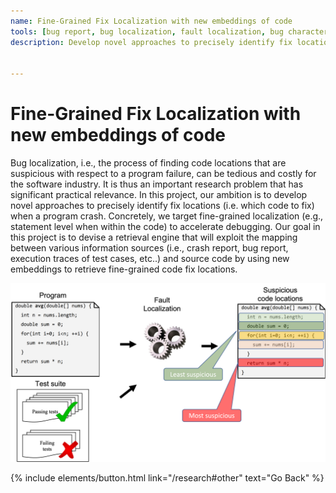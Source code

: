 ```yaml
---
name: Fine-Grained Fix Localization with new embeddings of code	
tools: [bug report, bug localization, fault localization, bug characteristics, information retrieval, nlp]
description: Develop novel approaches to precisely identify fix locations (i.e. which code to fix) when a program crash. 


---
```

# Fine-Grained Fix Localization with new embeddings of code	

Bug localization, i.e., the process of finding code locations that are suspicious with respect to a program failure, can be tedious and costly for the software industry. It is thus an important research problem that has significant practical relevance. In this project, our ambition is to develop novel approaches to precisely identify fix locations (i.e. which code to fix) when a program crash. Concretely, we target fine-grained localization (e.g., statement level when within the code) to accelerate debugging. Our goal in this project is to devise a retrieval engine that will exploit the mapping between various information sources (i.e., crash report, bug report, execution traces of test cases, etc..) and source code by using new embeddings to retrieve fine-grained code fix locations.


![preview](/img/fault.png)


<p class="text-center">
{% include elements/button.html link="/research#other" text="Go Back" %}
</p>